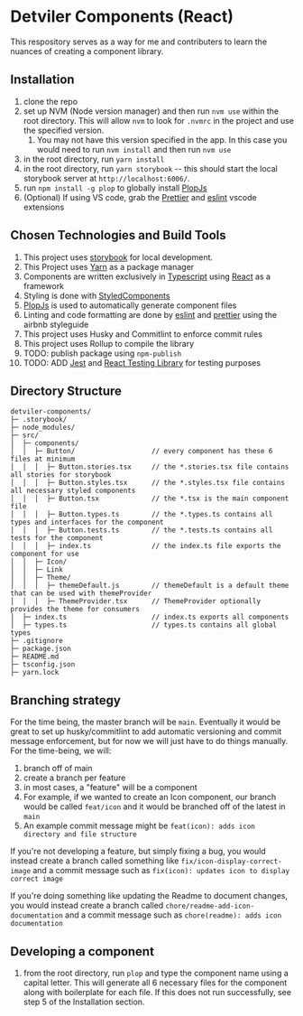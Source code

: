 # Detviler Components (React)

This respository serves as a way for me and contributers to learn the nuances of creating a component library. 

## Installation

1. clone the repo
2. set up NVM (Node version manager) and then run `nvm use` within the root directory. This will allow `nvm` to look for `.nvmrc` in the project and use the specified version.
   1. You may not have this version specified in the app. In this case you would need to run `nvm install` and then run `nvm use`
3. in the root directory, run `yarn install`
4. in the root directory, run `yarn storybook` -- this should start the local storybook server at `http://localhost:6006/`. 
5. run `npm install -g plop` to globally install [PlopJs](https://plopjs.com/)
6. (Optional) If using VS code, grab the [Prettier](https://marketplace.visualstudio.com/items?itemName=esbenp.prettier-vscode) and [eslint](https://marketplace.visualstudio.com/items?itemName=dbaeumer.vscode-eslint) vscode extensions

## Chosen Technologies and Build Tools

1. This project uses [storybook](https://storybook.js.org/) for local development. 
2. This Project uses [Yarn](https://yarnpkg.com/) as a package manager
3. Components are written exclusively in [Typescript](https://www.typescriptlang.org/) using [React](https://reactjs.org/) as a framework
4. Styling is done with [StyledComponents](https://styled-components.com/)
5. [PlopJs](https://plopjs.com/) is used to automatically generate component files
6. Linting and code formatting are done by [eslint](https://eslint.org/) and [prettier](https://prettier.io/) using the airbnb styleguide 
7. This project uses Husky and Commitlint to enforce commit rules 
8. This project uses Rollup to compile the library
9. TODO: publish package using `npm-publish`
10. TODO: ADD [Jest](https://testing-library.com/docs/react-testing-library/intro/) and [React Testing Library](https://testing-library.com/docs/react-testing-library/intro/) for testing purposes

## Directory Structure

```
detviler-components/
├─ .storybook/
├─ node_modules/
├─ src/
│  ├─ components/
│  │  ├─ Button/                   // every component has these 6 files at minimum
│  │  │  ├─ Button.stories.tsx     // the *.stories.tsx file contains all stories for storybook
│  │  │  ├─ Button.styles.tsx      // the *.styles.tsx file contains all necessary styled components
│  │  │  ├─ Button.tsx             // the *.tsx is the main component file
│  │  │  ├─ Button.types.ts        // the *.types.ts contains all types and interfaces for the component
│  │  │  ├─ Button.tests.ts        // the *.tests.ts contains all tests for the component
│  │  │  ├─ index.ts               // the index.ts file exports the component for use
│  │  ├─ Icon/
│  │  ├─ Link
│  │  ├─ Theme/
│  │  │  ├─ themeDefault.js        // themeDefault is a default theme that can be used with themeProvider
│  │  │  ├─ ThemeProvider.tsx      // ThemeProvider optionally provides the theme for consumers
│  ├─ index.ts                     // index.ts exports all components
│  ├─ types.ts                     // types.ts contains all global types
├─ .gitignore
├─ package.json
├─ README.md
├─ tsconfig.json
├─ yarn.lock
```

## Branching strategy

For the time being, the master branch will be `main`. Eventually it would be great to set up husky/commitlint to add automatic versioning and commit message enforcement, but for now we will just have to do things manually. For the time-being, we will:

1. branch off of main
2. create a branch per feature
3. in most cases, a "feature" will be a component
4. For example, if we wanted to create an Icon component, our branch would be called `feat/icon` and it would be branched off of the latest in `main`
5. An example commit message might be `feat(icon): adds icon directory and file structure`

If you're not developing a feature, but simply fixing a bug, you would instead create a branch called something like `fix/icon-display-correct-image` and a commit message such as `fix(icon): updates icon to display correct image`

If you're doing something like updating the Readme to document changes, you would instead create a branch called `chore/readme-add-icon-documentation` and a commit message such as `chore(readme): adds icon documentation`

## Developing a component
1. from the root directory, run `plop` and type the component name using a capital letter. This will generate all 6 necessary files for the component along with boilerplate for each file. If this does not run successfully, see step 5 of the Installation section. 